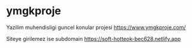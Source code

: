# ymgkproje
Yazilim muhendisligi guncel konular projesi
https://www.ymgkproje.com/

Siteye girilemez ise subdomain
https://soft-hotteok-bec628.netlify.app


